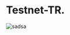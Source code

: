# Testnet-TR.

![sadsa](https://user-images.githubusercontent.com/76253089/223466845-c0efa737-18d6-44a7-901a-3629a9946400.png)
